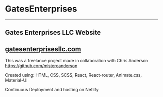 # GatesEnterprises
---
## Gates Enterprises LLC Website

[gatesenterprisesllc.com](http://www.gatesenterprisesllc.com)
---

This was a freelance project made in collaboration with Chris Anderson https://github.com/mistercanderson

Created using: HTML, CSS, SCSS, React, React-router, Animate.css, Material-UI

Continuous Deployment and hosting on Netlify
